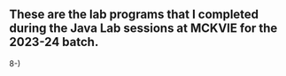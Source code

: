 ## These are the lab programs that I completed during the Java Lab sessions at MCKVIE for the 2023-24 batch.
8-)
